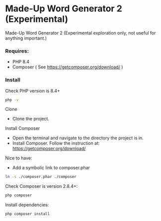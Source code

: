 # Made-Up Word Generator 2 (Experimental)

Made-Up Word Generator 2 (Experimental exploration only, not useful for anything important.)

### Requires:

- PHP 8.4
- Composer ( See https://getcomposer.org/download/ )

### Install

Check PHP version is 8.4+

```bash
php -v
```

Clone
- Clone the project.

Install Composer
- Open the terminal and navigate to the directory the project is in.
- Install Composer. Follow the instruction at: https://getcomposer.org/download/

Nice to have:

- Add a symbolic link to composer.phar

```bash
ln -s ./composer.phar ./composer
```

Check Composer is version 2.8.4+:

```bash
php composer
```

Install dependencies:
```bash
php composer install
```

